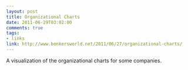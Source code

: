 ```yaml
--- 
layout: post
title: Organizational Charts
date: 2011-06-29T03:02:00
comments: true
tags:
- links
link: http://www.bonkersworld.net/2011/06/27/organizational-charts/
---
```

A visualization of the organizational charts for some companies.
